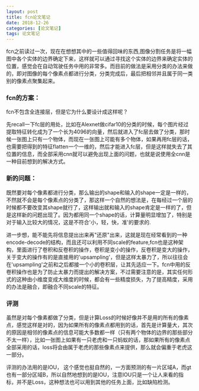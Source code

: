 ```yaml
---
layout: post
title: fcn论文笔记
date: 2018-12-26
categories: [论文笔记]
tags: 论文笔记
---
```

<!--more-->

fcn之前读过一次，现在在想想其中的一些值得回味的东西,图像分割任务是将一幅图中各个实体的边界确定下来，这样就可以通过寻找这个实体的边界来确定实体的位置，感觉会在自动驾驶任务中用的非常多。而目前的做法是采用分类的办法来做的，即对图像的每个像素点都进行分类，分类完成后，最后把相邻并且属于同一类别的像素点聚集起来。

### fcn的方案：

fcn不包含全连接层，但是它为什么要设计成这样呢？

先recall一下fc层的用处，比如在Alexnet做cifar10的分类的时候，每个图片经过提取特征转化成为了一个长为4096的向量，然后就进入了fc层去做了分类，那时候一张图上只有一个物体，而现在一张图上可能有多个物体，如果再用fc层的话，也需要把得到的特征flatten一个一维的，然后才能进入fc层，但是这样就失去了其位置的信息，而全部采用cnn就可以避免出现上面的问题，也就是说使用全cnn是一种目前想到的解决方式。

### 新的问题：

既然要对每个像素都进行分类，那么输出的shape和输入的shape一定是一样的，不然就不会是每个像素点的分类了，那这样一个自然的想法是，在每经过一个层的时候都不要改变其shape就行了，这样输出就和输入的shape肯定是一样的了，但是这样新的问题出现了。因为都用同一个shape的话，计算量明显增加了，特别是对于输入比较大的情况，这是不符合'小，轻，快，准'的要求的.

进一步想，能不能先将信息提出出来再"还原"出来，这就是现在经常看到的一种encode-decode的结构，而且还可以利用不同scale的feature,fcn也是这种架构，里面进行了卷积和反卷积的操作，卷积是变小的操作，反卷积是变大的操作，关于变大的操作有的是直接用的'upsampling'，但是这样太暴力了，所以往往会在'upsampling'之前和之后都接一个小的卷积层，让其先适应一下。fcn中用的反卷积操作也是为了防止太暴力而提出的解决方案，不过需要注意的是，其实任何形式的这种由小维度变成大维度的时候，都会有一些精度损失，为了提高精度，采用的办法是融合，即融合不同scale的特征。


### 评测

虽然是对每个像素都做了分类，但是计算Loss的时候好像并不是用的所有的像素点，感觉这样是对的，因为如果所有的像素点都用到的话，首先是计算量大，其次的原因是相邻的像素点的信息可能大多数都一样（只有两个物体的边界的那些部分不太一样），比如一张图上如果有一只老虎和一只蚂蚁的话，那如果所有的像素点全部采用的话，loss将会由属于老虎的那些像素点来提供，那么就会偏重于老虎这一部分。

评测的办法用的是IOU， 这个感觉也挺自然的，一方面预测的有一片区域A，而gt也有一部分区域B，所以自然地想到的是IOU，注意IOU只是一个让人来看的指标，并不是Loss，这种想法也可以用到其他的任务上面，比如缺陷检测。





